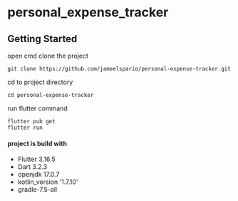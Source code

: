 # personal_expense_tracker

## Getting Started

open cmd clone the project
```
git clone https://github.com/jameelspario/personal-expense-tracker.git
```

cd to project directory
```
cd personal-expense-tracker
```

run flutter command 
```
flutter pub get
flutter run
```

#### project is build with
- Flutter 3.16.5
- Dart 3.2.3
- openjdk 17.0.7
- kotlin_version '1.7.10'
- gradle-7.5-all

### 